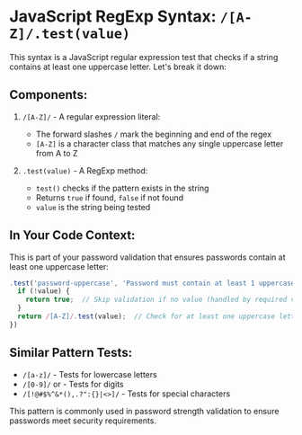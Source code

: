 
# JavaScript RegExp Syntax: `/[A-Z]/.test(value)`

This syntax is a JavaScript regular expression test that checks if a string contains at least one uppercase letter. Let's break it down:

## Components:

1. `/[A-Z]/` - A regular expression literal:
   - The forward slashes `/` mark the beginning and end of the regex
   - `[A-Z]` is a character class that matches any single uppercase letter from A to Z

2. `.test(value)` - A RegExp method:
   - `test()` checks if the pattern exists in the string
   - Returns `true` if found, `false` if not found
   - `value` is the string being tested

## In Your Code Context:
This is part of your password validation that ensures passwords contain at least one uppercase letter:

```javascript
.test('password-uppercase', 'Password must contain at least 1 uppercase character', (value) => {
  if (!value) {
    return true;  // Skip validation if no value (handled by required validator)
  }
  return /[A-Z]/.test(value);  // Check for at least one uppercase letter
})
```

## Similar Pattern Tests:
- `/[a-z]/` - Tests for lowercase letters
- `/[0-9]/` or  - Tests for digits
- `/[!@#$%^&*(),.?":{}|<>]/` - Tests for special characters

This pattern is commonly used in password strength validation to ensure passwords meet security requirements.